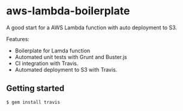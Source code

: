 # aws-lambda-boilerplate
A good start for a AWS Lambda function with auto deployment to S3.

Features:
* Boilerplate for Lamda function
* Automated unit tests with Grunt and Buster.js
* CI integration with Travis.
* Automated deployment to S3 with Travis.


## Getting started
```
$ gem install travis



```